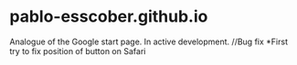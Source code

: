 # pablo-esscober.github.io
Analogue of the Google start page.
In active development.
//Bug fix
*First try to fix position of button on Safari